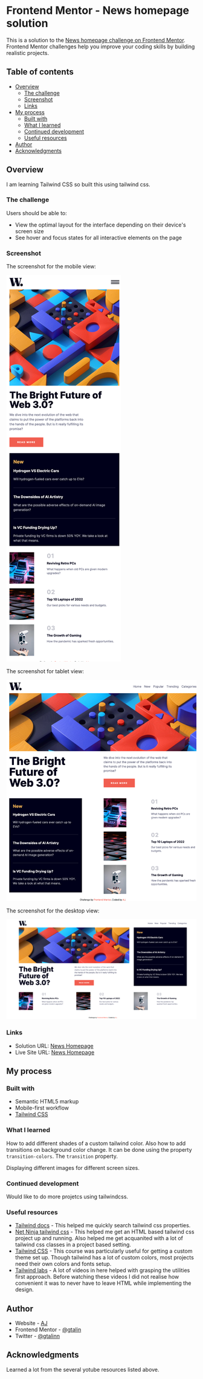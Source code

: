 # Frontend Mentor - News homepage solution

This is a solution to the [News homepage challenge on Frontend Mentor](https://www.frontendmentor.io/challenges/news-homepage-H6SWTa1MFl). Frontend Mentor challenges help you improve your coding skills by building realistic projects.

## Table of contents

- [Overview](#overview)
  - [The challenge](#the-challenge)
  - [Screenshot](#screenshot)
  - [Links](#links)
- [My process](#my-process)
  - [Built with](#built-with)
  - [What I learned](#what-i-learned)
  - [Continued development](#continued-development)
  - [Useful resources](#useful-resources)
- [Author](#author)
- [Acknowledgments](#acknowledgments)

## Overview

I am learning Tailwind CSS so built this using tailwind css.

### The challenge

Users should be able to:

- View the optimal layout for the interface depending on their device's screen size
- See hover and focus states for all interactive elements on the page

### Screenshot

The screenshot for the mobile view:

![](./screenshot-mobile.png)

The screenshot for tablet view:

![](./screenshot-tablet.png)

The screenshot for the desktop view:

![](./screenshot-desktop.png)

### Links

- Solution URL: [News Homepage](https://github.com/gtalin/front-end-mentor/news-homepage)
- Live Site URL: [News Homepage](https://gtalin.github.io/front-end-mentor/news-homepage)

## My process

### Built with

- Semantic HTML5 markup
- Mobile-first workflow
- [Tailwind CSS](https://tailwindcss.com/)

### What I learned

How to add different shades of a custom tailwind color. Also how to add transitions on background color change. It can be done using the property `transition-colors`. The `transition` property.

Displaying different images for different screen sizes.

### Continued development

Would like to do more projetcs using tailwindcss.

### Useful resources

- [Tailwind docs](https://tailwindcss.com/) - This helped me quickly search tailwind css properties.
- [Net Ninja tailwind css](https://www.youtube.com/playlist?list=PL4cUxeGkcC9gpXORlEHjc5bgnIi5HEGhw) - This helped me get an HTML based tailwind css project up and running. Also helped me get acquanited with a lot of tailwind css classes in a project based setting.
- [Tailwind CSS](https://www.youtube.com/watch?v=lCxcTsOHrjo&t=360s) - This course was particularly useful for getting a custom theme set up. Though tailwind has a lot of custom colors, most projects need their own colors and fonts setup.
- [Tailwind labs](https://www.youtube.com/tailwindlabs) - A lot of videos in here helped with grasping the utilities first approach. Before watching these videos I did not realise how convenient it was to never have to leave HTML while implementing the design.

## Author

- Website - [AJ](https://github.com/gtalin)
- Frontend Mentor - [@gtalin](https://www.frontendmentor.io/profile/gtalin)
- Twitter - [@gtalinn](https://twitter.com/gtalinn)

## Acknowledgments

Learned a lot from the several yotube resources listed above.
